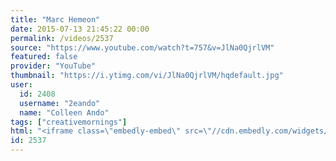 ```yaml
---
title: "Marc Hemeon"
date: 2015-07-13 21:45:22 00:00
permalink: /videos/2537
source: "https://www.youtube.com/watch?t=757&v=JlNa0QjrlVM"
featured: false
provider: "YouTube"
thumbnail: "https://i.ytimg.com/vi/JlNa0QjrlVM/hqdefault.jpg"
user:
  id: 2408
  username: "2eando"
  name: "Colleen Ando"
tags: ["creativemornings"]
html: "<iframe class=\"embedly-embed\" src=\"//cdn.embedly.com/widgets/media.html?src=https%3A%2F%2Fwww.youtube.com%2Fembed%2FJlNa0QjrlVM%3Fstart%3D757%26wmode%3Dtransparent%26feature%3Doembed%26start%3D757&wmode=transparent&url=https%3A%2F%2Fwww.youtube.com%2Fwatch%3Ft%3D757%26v%3DJlNa0QjrlVM&image=https%3A%2F%2Fi.ytimg.com%2Fvi%2FJlNa0QjrlVM%2Fhqdefault.jpg&key=daaebf4d9cdd46779200162d0ca86e20&type=text%2Fhtml&schema=youtube\" width=\"854\" height=\"480\" scrolling=\"no\" frameborder=\"0\" allowfullscreen></iframe>"
id: 2537
---
```


